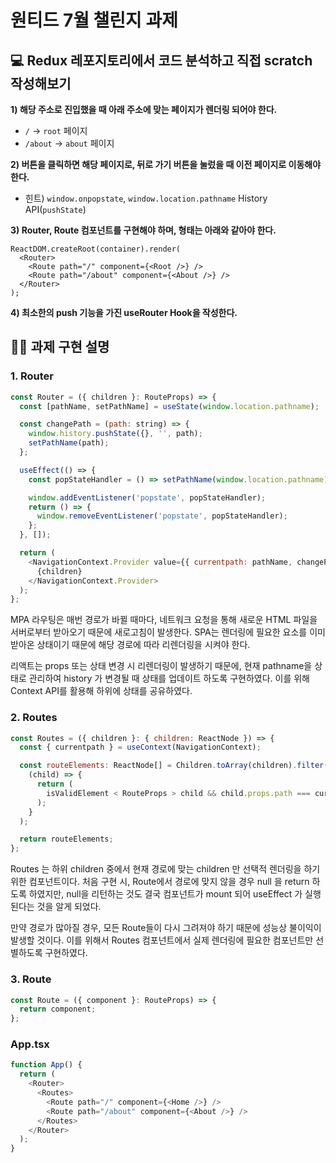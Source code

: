 # 원티드 7월 챌린지 과제

## 💻 **Redux 레포지토리에서 코드 분석하고 직접 scratch 작성해보기**

**1) 해당 주소로 진입했을 때 아래 주소에 맞는 페이지가 렌더링 되어야 한다.**

- `/` → `root` 페이지
- `/about` → `about` 페이지

**2) 버튼을 클릭하면 해당 페이지로, 뒤로 가기 버튼을 눌렀을 때 이전 페이지로 이동해야 한다.**

- 힌트) `window.onpopstate`, `window.location.pathname` History API(`pushState`)

**3) Router, Route 컴포넌트를 구현해야 하며, 형태는 아래와 같아야 한다.**

```tsx
ReactDOM.createRoot(container).render(
  <Router>
    <Route path="/" component={<Root />} />
    <Route path="/about" component={<About />} />
  </Router>
);
```

**4) 최소한의 push 기능을 가진 useRouter Hook을 작성한다.**

## 💁‍♂️ **과제 구현 설명**

### 1. Router

```js
const Router = ({ children }: RouteProps) => {
  const [pathName, setPathName] = useState(window.location.pathname);

  const changePath = (path: string) => {
    window.history.pushState({}, '', path);
    setPathName(path);
  };

  useEffect(() => {
    const popStateHandler = () => setPathName(window.location.pathname);

    window.addEventListener('popstate', popStateHandler);
    return () => {
      window.removeEventListener('popstate', popStateHandler);
    };
  }, []);

  return (
    <NavigationContext.Provider value={{ currentpath: pathName, changePath }}>
      {children}
    </NavigationContext.Provider>
  );
};
```

MPA 라우팅은 매번 경로가 바뀔 때마다, 네트워크 요청을 통해 새로운 HTML 파일을 서버로부터 받아오기 때문에 새로고침이 발생한다. SPA는 렌더링에 필요한 요소를 이미 받아온 상태이기 때문에 해당 경로에 따라 리렌더링을 시켜야 한다.

리액트는 props 또는 상태 변경 시 리렌더링이 발생하기 때문에, 현재 pathname을 상태로 관리하여 history 가 변경될 때 상태를 업데이트 하도록 구현하였다. 이를 위해 Context API를 활용해 하위에 상태를 공유하였다.

### 2. Routes

```js
const Routes = ({ children }: { children: ReactNode }) => {
  const { currentpath } = useContext(NavigationContext);

  const routeElements: ReactNode[] = Children.toArray(children).filter(
    (child) => {
      return (
        isValidElement < RouteProps > child && child.props.path === currentpath
      );
    }
  );

  return routeElements;
};
```

Routes 는 하위 children 중에서 현재 경로에 맞는 children 만 선택적 렌더링을 하기 위한 컴포넌트이다. 처음 구현 시, Route에서 경로에 맞지 않을 경우 null 을 return 하도록 하였지만, null을 리턴하는 것도 결국 컴포넌트가 mount 되어 useEffect 가 실행된다는 것을 알게 되었다.

만약 경로가 많아질 경우, 모든 Route들이 다시 그려져야 하기 때문에 성능상 불이익이 발생할 것이다. 이를 위해서 Routes 컴포넌트에서 실제 렌더링에 필요한 컴포넌트만 선별하도록 구현하였다.

### 3. Route

```js
const Route = ({ component }: RouteProps) => {
  return component;
};
```

### **App.tsx**

```js
function App() {
  return (
    <Router>
      <Routes>
        <Route path="/" component={<Home />} />
        <Route path="/about" component={<About />} />
      </Routes>
    </Router>
  );
}
```
